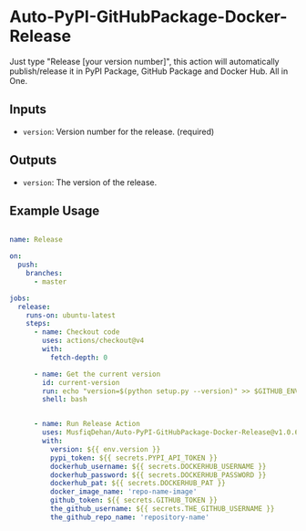 # Auto-PyPI-GitHubPackage-Docker-Release

Just type "Release [your version number]", this action will automatically publish/release it in PyPI Package, GitHub Package and Docker Hub. All in One.

## Inputs

- `version`: Version number for the release. (required)

## Outputs

- `version`: The version of the release.

## Example Usage

```yaml

name: Release

on:
  push:
    branches:
      - master

jobs:
  release:
    runs-on: ubuntu-latest
    steps:
      - name: Checkout code
        uses: actions/checkout@v4
        with:
          fetch-depth: 0

      - name: Get the current version
        id: current-version
        run: echo "version=$(python setup.py --version)" >> $GITHUB_ENV
        shell: bash


      - name: Run Release Action
        uses: MusfiqDehan/Auto-PyPI-GitHubPackage-Docker-Release@v1.0.6
        with:
          version: ${{ env.version }}
          pypi_token: ${{ secrets.PYPI_API_TOKEN }}
          dockerhub_username: ${{ secrets.DOCKERHUB_USERNAME }}
          dockerhub_password: ${{ secrets.DOCKERHUB_PASSWORD }}
          dockerhub_pat: ${{ secrets.DOCKERHUB_PAT }}
          docker_image_name: 'repo-name-image'
          github_token: ${{ secrets.GITHUB_TOKEN }}
          the_github_username: ${{ secrets.THE_GITHUB_USERNAME }}
          the_github_repo_name: 'repository-name'


```

